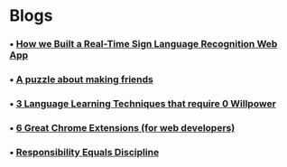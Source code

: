 # Blogs

### • [ How we Built a Real-Time Sign Language Recognition Web App ](sign-your-name)

### • [A puzzle about making friends](friend-making-puzzle)

### • [3 Language Learning Techniques that require 0 Willpower](language-learning-without-willpower)

### • [6 Great Chrome Extensions (for web developers)](extensions)

### • [Responsibility Equals Discipline](responsibility-equals-discipline)

